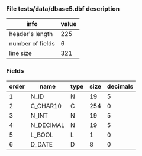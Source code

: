 
### File tests/data/dbase5.dbf description

| info              | value   |
| ----------------- | ------- |
| header's length   |     225 |
| number of fields  |       6 |
| line size         |     321 |

### Fields

| order | name         | type | size | decimals |
| ----- | ------------ | ---- | ---- | -------- |
|     1 | N_ID         |    N |   19 |        5 |
|     2 | C_CHAR10     |    C |  254 |        0 |
|     3 | N_INT        |    N |   19 |        5 |
|     4 | N_DECIMAL    |    N |   19 |        5 |
|     5 | L_BOOL       |    L |    1 |        0 |
|     6 | D_DATE       |    D |    8 |        0 |
